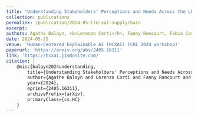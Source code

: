 ```yaml
---
title: "Understanding Stakeholders' Perceptions and Needs Across the LLM Supply Chain"
collection: publications
permalink: /publication/2024-05-llm-xai-supplychain
excerpt: 
authors: Agathe Balayn, <b>Lorenzo Corti</b>, Fanny Rancourt, Fabio Casati, Ujwal Gadiraju
date: 2024-05-25
venue: 'Human-Centered Explainable AI (HCXAI) (CHI 2024 workshop)'
paperurl: 'https://arxiv.org/abs/2405.16311'
link: 'https://hcxai.jimdosite.com/'
citation: |
    @misc{balayn2024understanding,
        title={Understanding Stakeholders' Perceptions and Needs Across the LLM Supply Chain}, 
        author={Agathe Balayn and Lorenzo Corti and Fanny Rancourt and Fabio Casati and Ujwal Gadiraju},
        year={2024},
        eprint={2405.16311},
        archivePrefix={arXiv},
        primaryClass={cs.HC}
    }
---
```

